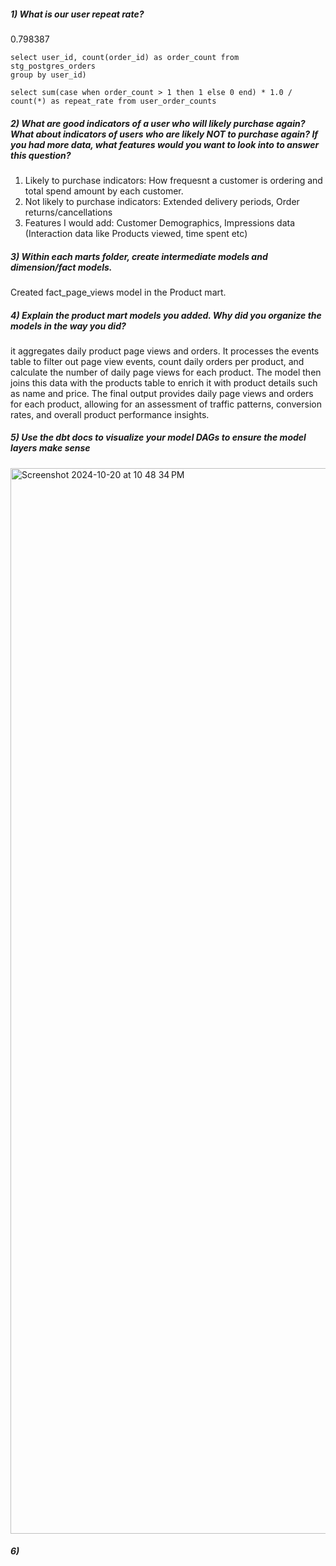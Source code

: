 ##### 1) What is our user repeat rate?
 0.798387
``` with user_order_counts as (
select user_id, count(order_id) as order_count from stg_postgres_orders
group by user_id)

select sum(case when order_count > 1 then 1 else 0 end) * 1.0 / count(*) as repeat_rate from user_order_counts
 ```
#####  2) What are good indicators of a user who will likely purchase again? What about indicators of users who are likely NOT to purchase again? If you had more data, what features would you want to look into to answer this question?
1. Likely to purchase indicators: How frequesnt a customer is ordering and total spend amount by each customer.
2. Not likely to purchase indicators: Extended delivery periods, Order returns/cancellations
3. Features I would add: Customer Demographics, Impressions data (Interaction data like Products viewed, time spent etc)

##### 3) Within each marts folder, create intermediate models and dimension/fact models.
Created fact_page_views model in the Product mart.

##### 4) Explain the product mart models you added. Why did you organize the models in the way you did?
it aggregates daily product page views and orders. It processes the events table to filter out page view events, count daily orders per product, and calculate the number of daily page views for each product. The model then joins this data with the products table to enrich it with product details such as name and price. The final output provides daily page views and orders for each product, allowing for an assessment of traffic patterns, conversion rates, and overall product performance insights.

##### 5) Use the dbt docs to visualize your model DAGs to ensure the model layers make sense

<img width="1705" alt="Screenshot 2024-10-20 at 10 48 34 PM" src="https://github.com/user-attachments/assets/2435ccc7-7c0f-4295-921c-cfef29eb130d">

##### 6) 
